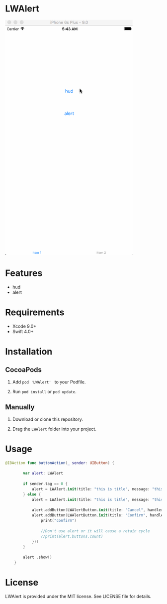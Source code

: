 # LWAlert

![图片](https://github.com/magic3584/LWAlert/raw/master/screenshot.gif)

# Features
* hud
* alert

# Requirements
* Xcode 9.0+
* Swift 4.0+

# Installation
## CocoaPods

1. Add ``pod 'LWAlert' `` to your Podfile.

2. Run ``pod install`` or ``pod update``.

## Manually
1. Download or clone this repository.

2. Drag the ``LWAlert`` folder into your project.

# Usage
``` swift
@IBAction func buttonAction(_ sender: UIButton) {
        
        var alert: LWAlert
        
        if sender.tag == 0 {
            alert = LWAlert.init(title: "this is title", message: "this is message this is message this is message this is message this is message this is message this is message this is message ", style: .hud)
        } else {
            alert = LWAlert.init(title: "this is title", message: "this is message this is message this is message this is message this is message this is message this is message this is message ", style: .alert)
            
            alert.addButton(LWAlertButton.init(title: "Cancel", handler: nil))
            alert.addButton(LWAlertButton.init(title: "Confirm", handler: { ( button ) in
                print("confirm")
                
                //Don't use alert or it will cause a retain cycle
                //print(alert.buttons.count)
            }))
        }
        
        alert .show()
    }

```

# License
LWAlert is provided under the MIT license. See LICENSE file for details.

